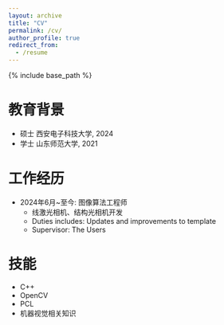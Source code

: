 ```yaml
---
layout: archive
title: "CV"
permalink: /cv/
author_profile: true
redirect_from:
  - /resume
---
```


{% include base_path %}

教育背景
======
* 硕士 西安电子科技大学, 2024
* 学士 山东师范大学, 2021

工作经历
======
* 2024年6月~至今: 图像算法工程师
  * 线激光相机、结构光相机开发
  * Duties includes: Updates and improvements to template
  * Supervisor: The Users
  
技能
======
* C++
* OpenCV
* PCL
* 机器视觉相关知识
